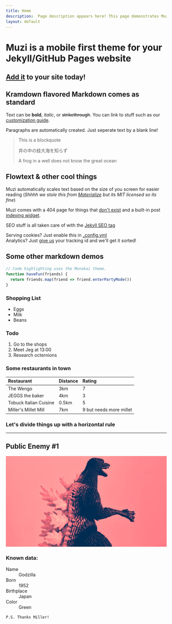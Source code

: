 ```yaml
---
title: Home
description:  Page description appears here! This page demonstrates Muzi's features.
layout: default
---
```


# Muzi is a mobile first theme for your Jekyll/GitHub Pages website

## [Add it](/customize/) to your site today!

## Kramdown flavored Markdown comes as standard

Text can be **bold**, _italic_, or ~~strikethrough~~. You can link to stuff such as our [customization guide](/customize/).

Paragraphs are automatically created. Just seperate text by a blank line!

> This is a blockquote
>
> 井の中の蛙大海を知らず
>
> A frog in a well does not know the great ocean


## Flowtext & other cool things

Muzi automatically scales text based on the size of you screen for easier reading (_Shhhh we stole this from [Materialize](https://materializecss.com/typography.html#flow) but its MIT licensed so its fine_)

Muzi comes with a 404 page for things that [don't exist](/this-doesnt-exist) and a built-in post [indexing widget](/customize/#6-cookie-consent).

SEO stuff is all taken care of with the [Jekyll SEO tag](https://github.com/jekyll/jekyll-seo-tag)

Serving cookies? Just enable this in [_config.yml](/customize/#6-cookie-consent)  
Analytics? Just [give us](/customize/#7-google-analytics) your tracking id and we'll get it sorted!

## Some other markdown demos

```js
// Code highlighting uses the Monokai theme.
function haveFun(friends) {
  return friends.map(friend => friend.enterPartyMode())
}
```

### Shopping List

- Eggs  
- Milk
- Beans

### Todo

1. Go to the shops
2. Meet Jeg at 13:00
3. Research octernions

### Some restaurants in town

| Restaurant             | Distance | Rating |
|:-----------------------|:---------|:-------|
| The Wengo              | 3km      | 7      |
| JEGGS the baker        | 4km      | 3      |
| Tobuck Italian Cuisine | 0.5km    | 5      |
| Miller's Millet Mill   | 7km      | 9 but needs more millet|

### Let's divide things up with a horizontal rule

* * *

## Public Enemy #1

![Godzilla](/assets/zilla.jpeg)

### Known data:

<dl>
<dt>Name</dt>
<dd>Godzilla</dd>
<dt>Born</dt>
<dd>1952</dd>
<dt>Birthplace</dt>
<dd>Japan</dd>
<dt>Color</dt>
<dd>Green</dd>
</dl>

```
P.S. Thanks Miller!
```
